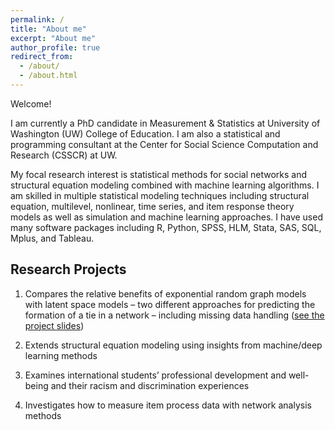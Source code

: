 ```yaml
---
permalink: /
title: "About me"
excerpt: "About me"
author_profile: true
redirect_from: 
  - /about/
  - /about.html
---
```

Welcome! 

I am currently a PhD candidate in Measurement & Statistics at University of Washington (UW) College of Education. I am also a statistical and programming consultant at the Center for Social Science Computation and Research (CSSCR) at UW. 

My focal research interest is statistical methods for social networks and structural equation modeling combined with machine learning algorithms. I am skilled in multiple statistical modeling techniques including structural equation, multilevel, nonlinear, time series, and item response theory models as well as simulation and machine learning approaches. I have used many software packages including R, Python, SPSS, HLM, Stata, SAS, SQL, Mplus, and Tableau.

Research Projects
------
1. Compares the relative benefits of exponential random graph models with latent space models – two different approaches for predicting the formation of a tie in a network – including missing data handling ([see the project slides](https://docs.google.com/presentation/d/1jjG2msd5lHvbON4M5Z_K7eDaoxl7qJiyV_RHp9XzXYc/edit?usp=sharing))

1. Extends structural equation modeling using insights from machine/deep learning methods

1. Examines international students’ professional development and well-being and their racism and discrimination experiences

1. Investigates how to measure item process data with network analysis methods